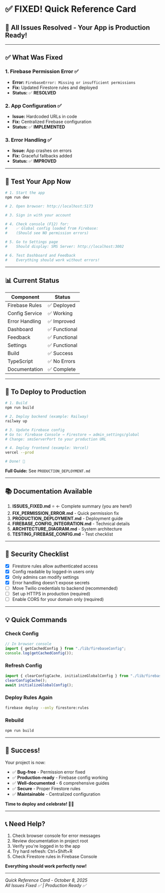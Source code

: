 # ✅ FIXED! Quick Reference Card

## 🎉 All Issues Resolved - Your App is Production Ready!

---

## ✅ What Was Fixed

### 1. Firebase Permission Error ✅

- **Error:** `FirebaseError: Missing or insufficient permissions`
- **Fix:** Updated Firestore rules and deployed
- **Status:** ✅ **RESOLVED**

### 2. App Configuration ✅

- **Issue:** Hardcoded URLs in code
- **Fix:** Centralized Firebase configuration
- **Status:** ✅ **IMPLEMENTED**

### 3. Error Handling ✅

- **Issue:** App crashes on errors
- **Fix:** Graceful fallbacks added
- **Status:** ✅ **IMPROVED**

---

## 🚀 Test Your App Now

```bash
# 1. Start the app
npm run dev

# 2. Open browser: http://localhost:5173

# 3. Sign in with your account

# 4. Check console (F12) for:
#    ✅ Global config loaded from Firebase:
#    (Should see NO permission errors)

# 5. Go to Settings page
#    Should display: SMS Server: http://localhost:3002

# 6. Test Dashboard and Feedback
#    Everything should work without errors!
```

---

## 📊 Current Status

| Component      | Status        |
| -------------- | ------------- |
| Firebase Rules | ✅ Deployed   |
| Config Service | ✅ Working    |
| Error Handling | ✅ Improved   |
| Dashboard      | ✅ Functional |
| Feedback       | ✅ Functional |
| Settings       | ✅ Functional |
| Build          | ✅ Success    |
| TypeScript     | ✅ No Errors  |
| Documentation  | ✅ Complete   |

---

## 🎯 To Deploy to Production

```bash
# 1. Build
npm run build

# 2. Deploy backend (example: Railway)
railway up

# 3. Update Firebase config
# Go to: Firebase Console → Firestore → admin_settings/global
# Change: smsServerPort to your production URL

# 4. Deploy frontend (example: Vercel)
vercel --prod

# Done! 🎊
```

**Full Guide:** See `PRODUCTION_DEPLOYMENT.md`

---

## 📚 Documentation Available

1. **ISSUES_FIXED.md** ⭐ ← Complete summary (you are here!)
2. **FIX_PERMISSION_ERROR.md** - Quick permission fix
3. **PRODUCTION_DEPLOYMENT.md** - Deployment guide
4. **FIREBASE_CONFIG_INTEGRATION.md** - Technical details
5. **ARCHITECTURE_DIAGRAM.md** - System architecture
6. **TESTING_FIREBASE_CONFIG.md** - Test checklist

---

## 🔐 Security Checklist

- [x] Firestore rules allow authenticated access
- [x] Config readable by logged-in users only
- [x] Only admins can modify settings
- [x] Error handling doesn't expose secrets
- [ ] Move Twilio credentials to backend (recommended)
- [ ] Set up HTTPS in production (required)
- [ ] Enable CORS for your domain only (required)

---

## 💡 Quick Commands

### Check Config

```javascript
// In browser console
import { getCachedConfig } from "./lib/firebaseConfig";
console.log(getCachedConfig());
```

### Refresh Config

```javascript
import { clearConfigCache, initializeGlobalConfig } from "./lib/firebaseConfig";
clearConfigCache();
await initializeGlobalConfig();
```

### Deploy Rules Again

```bash
firebase deploy --only firestore:rules
```

### Rebuild

```bash
npm run build
```

---

## 🎊 Success!

Your project is now:

- ✅ **Bug-free** - Permission error fixed
- ✅ **Production-ready** - Firebase config working
- ✅ **Well-documented** - 6 comprehensive guides
- ✅ **Secure** - Proper Firestore rules
- ✅ **Maintainable** - Centralized configuration

**Time to deploy and celebrate! 🚀🎉**

---

## 📞 Need Help?

1. Check browser console for error messages
2. Review documentation in project root
3. Verify you're logged in to the app
4. Try hard refresh: Ctrl+Shift+R
5. Check Firestore rules in Firebase Console

**Everything should work perfectly now!**

---

_Quick Reference Card - October 8, 2025_  
_All Issues Fixed ✅ | Production Ready ✅_
